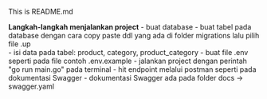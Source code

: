 This is README.md

**Langkah-langkah menjalankan project**
    - buat database
    - buat tabel pada database dengan cara copy paste ddl yang ada di folder migrations lalu pilih file .up  
    - isi data pada tabel: product, category, product_category
    - buat file .env seperti pada file contoh .env.example
    - jalankan project dengan perintah "go run main.go" pada terminal
    - hit endpoint melalui postman seperti pada dokumentasi Swagger
    - dokumentasi Swagger ada pada folder docs -> swagger.yaml